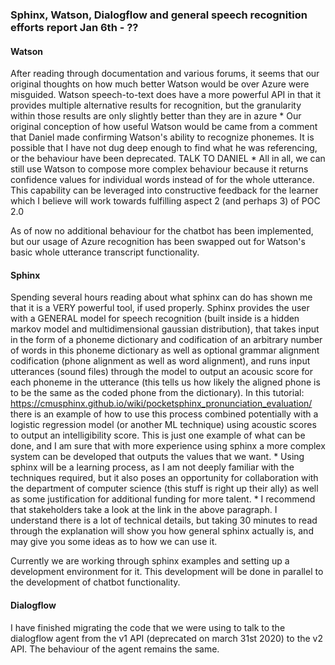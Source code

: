 ### Sphinx, Watson, Dialogflow and general speech recognition efforts report Jan 6th - ??

#### Watson
After reading through documentation and various forums, it seems that our original thoughts
on how much better Watson would be over Azure were misguided. Watson speech-to-text does 
have a more powerful API in that it provides multiple alternative results for recognition,
but the granularity within those results are only slightly better than they are in azure
    * Our original conception of how useful Watson would be came from a comment that Daniel
    made confirming Watson's ability to recognize phonemes. It is possible that I have not dug
    deep enough to find what he was referencing, or the behaviour have been deprecated. TALK TO DANIEL
    * All in all, we can still use Watson to compose more complex behaviour because it returns confidence values
    for individual words instead of for the whole utterance. This capability can be leveraged into 
    constructive feedback for the learner which I believe will work towards fulfilling aspect 2 (and perhaps 3) of POC 2.0
    
As of now no additional behaviour for the chatbot has been implemented, but our usage of Azure recognition has been swapped out
for Watson's basic whole utterance transcript functionality.

#### Sphinx
Spending several hours reading about what sphinx can do has shown me that it is a VERY powerful tool,
if used properly. Sphinx provides the user with a GENERAL model for speech recognition (built inside
is a hidden markov model and multidimensional gaussian distribution), that takes input in the form 
of a phoneme dictionary and codification of an arbitrary number of words in this phoneme dictionary as well as optional grammar
alignment codification (phone alignment as well as word alignment), and runs input utterances (sound files)
through the model to output an acousic score for each phoneme in the utterance (this tells us how likely the aligned
phone is to be the same as the coded phone from the dictionary). In this tutorial: https://cmusphinx.github.io/wiki/pocketsphinx_pronunciation_evaluation/
there is an example of how to use this process combined potentially with a logistic regression model (or another ML technique) using 
acoustic scores to output an intelligibility score. This is just one example of what can be done, and I am sure that
with more experience using sphinx a more complex system can be developed that outputs the values that we want.
    * Using sphinx will be a learning process, as I am not deeply familiar with the techniques required, but it also poses
    an opportunity for collaboration with the department of computer science (this stuff is right up their ally) as well
    as some justification for additional funding for more talent.
    * I recommend that stakeholders take a look at the link in the above paragraph. I understand there is a lot 
    of technical details, but taking 30 minutes to read through the explanation will show you how general sphinx actually
    is, and may give you some ideas as to how we can use it.

Currently we are working through sphinx examples and setting up a development environment for it. This development will be done in parallel
to the development of chatbot functionality.


#### Dialogflow
I have finished migrating the code that we were using to talk to the dialogflow agent from the v1 API (deprecated on march 31st 2020)
to the v2 API. The behaviour of the agent remains the same.
